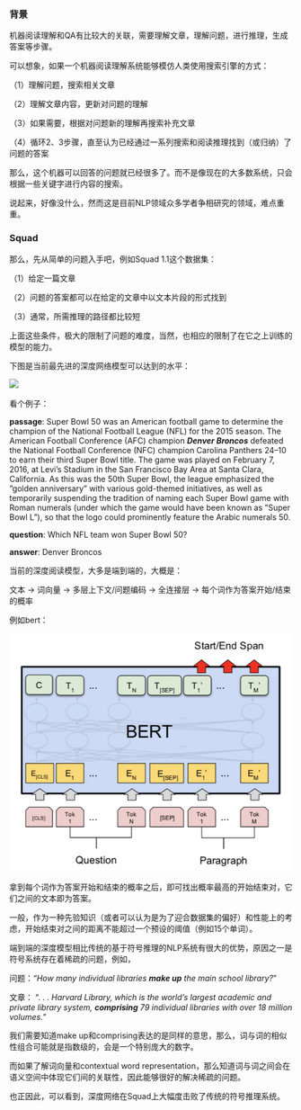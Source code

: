 ### 背景

机器阅读理解和QA有比较大的关联，需要理解文章，理解问题，进行推理，生成答案等步骤。

可以想象，如果一个机器阅读理解系统能够模仿人类使用搜索引擎的方式：

（1）理解问题，搜索相关文章

（2）理解文章内容，更新对问题的理解

（3）如果需要，根据对问题新的理解再搜索补充文章

（4）循环2、3步骤，直至认为已经通过一系列搜索和阅读推理找到（或归纳）了问题的答案

那么，这个机器可以回答的问题就已经很多了。而不是像现在的大多数系统，只会根据一些关键字进行内容的搜索。

说起来，好像没什么，然而这是目前NLP领域众多学者争相研究的领域，难点重重。



### Squad

那么，先从简单的问题入手吧，例如Squad 1.1这个数据集：

（1）给定一篇文章

（2）问题的答案都可以在给定的文章中以文本片段的形式找到

（3）通常，所需推理的路径都比较短

上面这些条件，极大的限制了问题的难度，当然，也相应的限制了在它之上训练的模型的能力。

下图是当前最先进的深度网络模型可以达到的水平：

![](/Users/weize/Desktop/%E7%9F%A5%E8%AF%86%E6%95%B4%E7%90%86/weize07.github.io/images/squad1.1_board.png)



看个例子：

**passage**: Super Bowl 50 was an American football game to determine the champion of the National Football League (NFL) for the 2015 season. The American Football Conference (AFC) champion ***Denver Broncos*** defeated the National Football Conference (NFC) champion Carolina Panthers 24–10 to earn their third Super Bowl title. The game was played on February 7, 2016, at Levi’s Stadium in the San Francisco Bay Area at Santa Clara, California. As this was the 50th Super Bowl, the league emphasized the ”golden anniversary” with various gold-themed initiatives, as well as temporarily suspending the tradition of naming each Super Bowl game with Roman numerals (under which the game would have been known as ”Super Bowl L”), so that the logo could prominently feature the Arabic numerals 50. 

**question**: Which NFL team won Super Bowl 50? 

**answer**: Denver Broncos 



当前的深度阅读模型，大多是端到端的，大概是：

文本 -> 词向量 -> 多层上下文/问题编码 -> 全连接层 -> 每个词作为答案开始/结束的概率

例如bert：

![](images/bert_squad.png)

拿到每个词作为答案开始和结束的概率之后，即可找出概率最高的开始结束对，它们之间的文本即为答案。

一般，作为一种先验知识（或者可以认为是为了迎合数据集的偏好）和性能上的考虑，开始结束对之间的距离不能超过一个预设的阈值（例如15个单词）。

端到端的深度模型相比传统的基于符号推理的NLP系统有很大的优势，原因之一是符号系统存在着稀疏的问题，例如，

问题：*“How many individual libraries* ***make up*** *the main school library?*” 

文章： “. . . *Harvard Library, which is the world’s largest academic and private library system,* ***comprising*** *79 individual libraries with over 18 million volumes.*” 

我们需要知道make up和comprising表达的是同样的意思，那么，词与词的相似性组合可能就是指数级的，会是一个特别庞大的数字。

而如果了解词向量和contextual word representation，那么知道词与词之间会在语义空间中体现它们间的关联性，因此能够很好的解决稀疏的问题。

也正因此，可以看到，深度网络在Squad上大幅度击败了传统的符号推理系统。